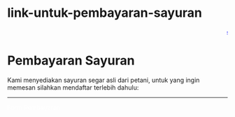 # link-untuk-pembayaran-sayuran

<marquee style="color:blue;front-size:300%;front-family:verdana;">silahkan klik untuk mengisi formulir</marquee>
<body>
<h1>Pembayaran Sayuran</h1>
<p>Kami menyediakan sayuran segar asli dari petani, untuk yang ingin memesan silahkan mendaftar terlebih dahulu:</p>
<hr>

<style>
a:link {
    color: white; 
    background-color: transparent; 
    text-decoration: none;
}
a:visited {
    color: pink;
    background-color: transparent;
    text-decoration: none;
}
a:hover {
    color: red;
    background-color: transparent;
    text-decoration: underline;
}
a:active {
    color: yellow;
    background-color: transparent;
    text-decoration: underline;
}
</style>

<body>

<a href="https://priyopermana.github.io/Agrilink/">Form Pembayaran</a>

</body>
